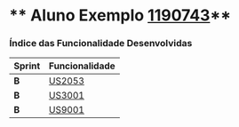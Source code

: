 ** Aluno Exemplo [1190743](./)** 
===============================


### Índice das Funcionalidade Desenvolvidas ###


| Sprint | Funcionalidade     |
|--------|--------------------|
| **B**  | [US2053](US2053) |
| **B**  | [US3001](US3001) |
| **B**  | [US9001](US9001) |
